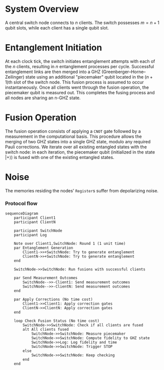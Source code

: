 # System Overview
A central switch node connects to $n$ clients. The switch possesses $m = n + 1$ qubit slots, while each client has a single qubit slot.

# Entanglement Initiation
At each clock tick, the switch initiates entanglement attempts with each of the $n$ clients, resulting in $n$ entanglement processes per cycle. Successful entanglement links are then merged into a GHZ (Greenberger–Horne–Zeilinger) state using an additional "piecemaker" qubit located in the $(n + 1)$th slot of the switch node. This fusion process is assumed to occur instantaneously. Once all clients went through the fusion operation, the piecemaker qubit is measured out. This completes the fusing process and all nodes are sharing an n-GHZ state.

# Fusion Operation
The fusion operation consists of applying a `CNOT` gate followed by a measurement in the computational basis. This procedure allows the merging of two GHZ states into a single GHZ state, modulo any required Pauli corrections. We iterate over all existing entangled states with the switch node: in each iteration, the piecemaker qubit (initialized in the state $|+\rangle$) is fused with one of the existing entangled states. 

# Noise 
The memories residing the nodes' `Register`s suffer from depolarizing noise. 

### Protocol flow

```mermaid
sequenceDiagram
    participant Client1
    participant ClientN

    participant SwitchNode
    participant Log

    Note over Client1,SwitchNode: Round 1 (1 unit time)
    par Entanglement Generation
        Client1->>+SwitchNode: Try to generate entanglement
        ClientN->>+SwitchNode: Try to generate entanglement
    end

    SwitchNode->>SwitchNode: Run fusions with successful clients

    par Send Measurement Outcomes
        SwitchNode-->>-Client1: Send measurement outcomes
        SwitchNode-->>-ClientN: Send measurement outcomes
    end

    par Apply Corrections (No time cost)
        Client1->>Client1: Apply correction gates
        ClientN->>ClientN: Apply correction gates
    end

    loop Check Fusion Status (No time cost)
        SwitchNode->>SwitchNode: Check if all clients are fused
        alt All clients fused
            SwitchNode->>SwitchNode: Measure piecemaker
            SwitchNode->>SwitchNode: Compute fidelity to GHZ state
            SwitchNode->>Log: Log fidelity and time
            SwitchNode->>SwitchNode: Trigger STOP
        else
            SwitchNode->>SwitchNode: Keep checking
        end
    end
```